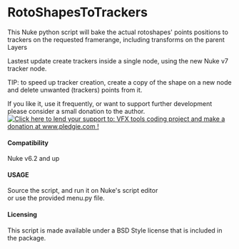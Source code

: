 RotoShapesToTrackers
======================
This Nuke python script will bake the actual rotoshapes' points positions to trackers on the requested framerange, including transforms on the parent Layers

Lastest update create trackers inside a single node, using the new Nuke v7 tracker node.

TIP: to speed up tracker creation, create a copy of the shape on a new node and delete unwanted (trackers) points from it.


If you like it, use it frequently, or want to support further development please consider a small donation to the author.   
<a href='http://www.pledgie.com/campaigns/21123'><img alt='Click here to lend your support to: VFX tools coding project and make a donation at www.pledgie.com !' src='http://www.pledgie.com/campaigns/21123.png?skin_name=chrome' border='0' /></a>

 
 
#### Compatibility ####
Nuke v6.2 and up

#### USAGE ####
Source the script, and run it on Nuke's script editor   
or use the provided menu.py file.

#### Licensing ####
This script is made available under a BSD Style license that is included in the package.
